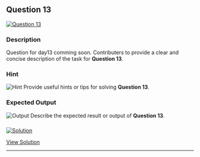 


## Question 13
<a href="https://github.com/alishgosai/Python-Exercise-and-Solutions/blob/master/questions/Question13.md" target="_blank">
  <img src="https://img.shields.io/badge/Question-13-purple?style=for-the-badge&logoSize=60" alt="Question 13">
</a>

### **Description**
Question for day13 comming soon.
Contributers to provide a clear and concise description of the task for **Question 13**.

### **Hint**
![Hint](https://img.shields.io/badge/Hint:-blue)
Provide useful hints or tips for solving **Question 13**.

### **Expected Output**
![Output](https://img.shields.io/badge/Output:-blue)
Describe the expected result or output of **Question 13**.

### <a href="https://github.com/alishgosai/Python-Exercise-and-Solutions/blob/master/solutions/Solution13.js" target="_blank">
  <img src="https://img.shields.io/badge/Solution-1f8e00?style=for-the-badge&logo=solution&logoColor=white" alt="Solution">
</a>

<a href="https://github.com/alishgosai/Python-Exercise-and-Solutions/blob/master/solutions/Solution13.js" target="_blank">View Solution</a>

---

